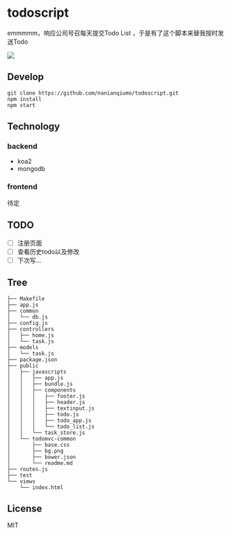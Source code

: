 # todoscript

emmmmm，响应公司号召每天提交Todo List ，于是有了这个脚本来替我按时发送Todo

![](snapshot.png)

## Develop

```
git clone https://github.com/nanianqiumo/todoscript.git
npm install
npm start
```

## Technology

### backend

- koa2
- mongodb

### frontend

待定

## TODO

- [ ] 注册页面
- [ ] 查看历史todo以及修改
- [ ] 下次写...

## Tree

```
├── Makefile
├── app.js
├── common
│   └── db.js
├── config.js
├── controllers
│   ├── home.js
│   └── task.js
├── models
│   └── task.js
├── package.json
├── public
│   ├── javascripts
│   │   ├── app.js
│   │   ├── bundle.js
│   │   ├── components
│   │   │   ├── footer.js
│   │   │   ├── header.js
│   │   │   ├── textinput.js
│   │   │   ├── todo.js
│   │   │   ├── todo_app.js
│   │   │   └── todo_list.js
│   │   └── task_store.js
│   └── todomvc-common
│       ├── base.css
│       ├── bg.png
│       ├── bower.json
│       └── readme.md
├── routes.js
├── test
└── views
    └── index.html
```

## License

MIT
